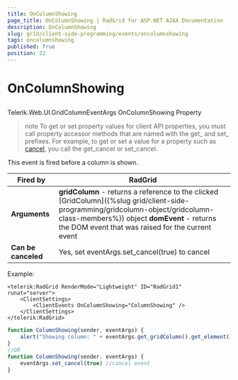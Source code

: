 ```yaml
---
title: OnColumnShowing
page_title: OnColumnShowing | RadGrid for ASP.NET AJAX Documentation
description: OnColumnShowing
slug: grid/client-side-programming/events/oncolumnshowing
tags: oncolumnshowing
published: True
position: 22
---
```


# OnColumnShowing



## 

Telerik.Web.UI.GridColumnEventArgs OnColumnShowing Property

>note To get or set property values for client API properties, you must call property accessor methods that are named with the get_ and set_ prefixes. For example, to get or set a value for a property such as [cancel](https://msdn.microsoft.com/en-us/library/bb310859.aspx), you call the get_cancel or set_cancel.
>


This event is fired before a column is shown.


|  **Fired by**  | RadGrid |
| ------ | ------ |
| **Arguments** | **gridColumn** - returns a reference to the clicked [GridColumn]({%slug grid/client-side-programming/gridcolumn-object/gridcolumn-class-members%}) object **domEvent** - returns the DOM event that was raised for the current event|
| **Can be canceled** |Yes, set eventArgs.set_cancel(true) to cancel|

Example:

````ASP.NET
<telerik:RadGrid RenderMode="Lightweight" ID="RadGrid1" runat="server">
    <ClientSettings>
        <ClientEvents OnColumnShowing="ColumnShowing" />
    </ClientSettings>
</telerik:RadGrid>
````



````JavaScript
function ColumnShowing(sender, eventArgs) {
    alert("Showing column: " + eventArgs.get_gridColumn().get_element().cellIndex);
}
//OR
function ColumnShowing(sender, eventArgs) {
    eventArgs.set_cancel(true) //cancel event
}
````


